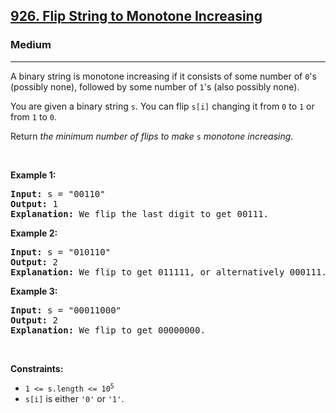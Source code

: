 <h2><a href="https://leetcode.com/problems/flip-string-to-monotone-increasing/">926. Flip String to Monotone Increasing</a></h2><h3>Medium</h3><hr><div><p>A binary string is monotone increasing if it consists of some number of <code>0</code>'s (possibly none), followed by some number of <code>1</code>'s (also possibly none).</p>

<p>You are given a binary string <code>s</code>. You can flip <code>s[i]</code> changing it from <code>0</code> to <code>1</code> or from <code>1</code> to <code>0</code>.</p>

<p>Return <em>the minimum number of flips to make </em><code>s</code><em> monotone increasing</em>.</p>

<p>&nbsp;</p>
<p><strong>Example 1:</strong></p>

<pre style="position: relative;"><strong>Input:</strong> s = "00110"
<strong>Output:</strong> 1
<strong>Explanation:</strong> We flip the last digit to get 00111.
<div class="open_grepper_editor" title="Edit &amp; Save To Grepper"></div></pre>

<p><strong>Example 2:</strong></p>

<pre style="position: relative;"><strong>Input:</strong> s = "010110"
<strong>Output:</strong> 2
<strong>Explanation:</strong> We flip to get 011111, or alternatively 000111.
<div class="open_grepper_editor" title="Edit &amp; Save To Grepper"></div></pre>

<p><strong>Example 3:</strong></p>

<pre style="position: relative;"><strong>Input:</strong> s = "00011000"
<strong>Output:</strong> 2
<strong>Explanation:</strong> We flip to get 00000000.
<div class="open_grepper_editor" title="Edit &amp; Save To Grepper"></div></pre>

<p>&nbsp;</p>
<p><strong>Constraints:</strong></p>

<ul>
	<li><code>1 &lt;= s.length &lt;= 10<sup>5</sup></code></li>
	<li><code>s[i]</code> is either <code>'0'</code> or <code>'1'</code>.</li>
</ul>
</div>